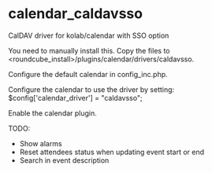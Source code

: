 # calendar_caldavsso
CalDAV driver for kolab/calendar with SSO option

You need to manually install this. Copy the files to <roundcube_install>/plugins/calendar/drivers/caldavsso.

Configure the default calendar in config_inc.php.

Configure the calendar to use the driver by setting: $config['calendar_driver'] = "caldavsso";

Enable the calendar plugin.

TODO:
 - Show alarms
 - Reset attendees status when updating event start or end
 - Search in event description
 
